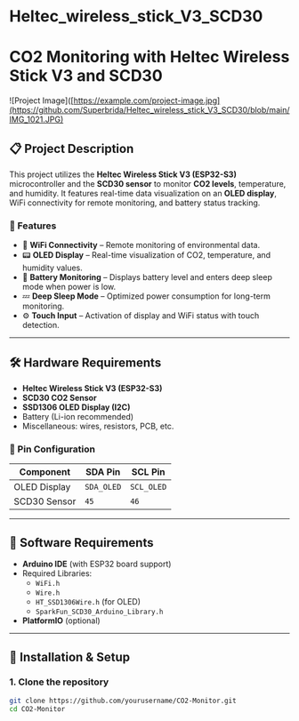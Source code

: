 # Heltec_wireless_stick_V3_SCD30
# CO2 Monitoring with Heltec Wireless Stick V3 and SCD30

![Project Image]([https://example.com/project-image.jpg](https://github.com/Superbrida/Heltec_wireless_stick_V3_SCD30/blob/main/IMG_1021.JPG)  <!-- Replace with an actual image URL -->

## 📋 Project Description

This project utilizes the **Heltec Wireless Stick V3 (ESP32-S3)** microcontroller and the **SCD30 sensor** to monitor **CO2 levels**, temperature, and humidity. It features real-time data visualization on an **OLED display**, WiFi connectivity for remote monitoring, and battery status tracking.

### 🔧 Features

- 📡 **WiFi Connectivity** – Remote monitoring of environmental data.
- 📟 **OLED Display** – Real-time visualization of CO2, temperature, and humidity values.
- 🔋 **Battery Monitoring** – Displays battery level and enters deep sleep mode when power is low.
- 💤 **Deep Sleep Mode** – Optimized power consumption for long-term monitoring.
- ⚙️ **Touch Input** – Activation of display and WiFi status with touch detection.

---

## 🛠 Hardware Requirements

- **Heltec Wireless Stick V3 (ESP32-S3)**
- **SCD30 CO2 Sensor**
- **SSD1306 OLED Display (I2C)**
- Battery (Li-ion recommended)
- Miscellaneous: wires, resistors, PCB, etc.

### 📡 Pin Configuration

| Component | SDA Pin | SCL Pin |
|-----------|--------|--------|
| OLED Display | `SDA_OLED` | `SCL_OLED` |
| SCD30 Sensor | `45` | `46` |

---

## 🧩 Software Requirements

- **Arduino IDE** (with ESP32 board support)
- Required Libraries:
  - `WiFi.h`
  - `Wire.h`
  - `HT_SSD1306Wire.h` (for OLED)
  - `SparkFun_SCD30_Arduino_Library.h`
- **PlatformIO** (optional)

---

## 🚀 Installation & Setup

### 1. Clone the repository

```bash
git clone https://github.com/yourusername/CO2-Monitor.git
cd CO2-Monitor

